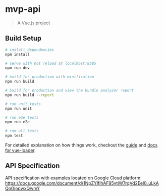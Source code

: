 # mvp-api

> A Vue.js project

## Build Setup

``` bash
# install dependencies
npm install

# serve with hot reload at localhost:8585
npm run dev

# build for production with minification
npm run build

# build for production and view the bundle analyzer report
npm run build --report

# run unit tests
npm run unit

# run e2e tests
npm run e2e

# run all tests
npm test
```

For detailed explanation on how things work, checkout the [guide](http://vuejs-templates.github.io/webpack/) and [docs for vue-loader](http://vuejs.github.io/vue-loader).


## API Specification
API specification with examples located on Google Cloud platform:
https://docs.google.com/document/d/1NpZYlfIhAF95ytlW7rqVd2Eel0_uLkAQoGjopwxQwmY
